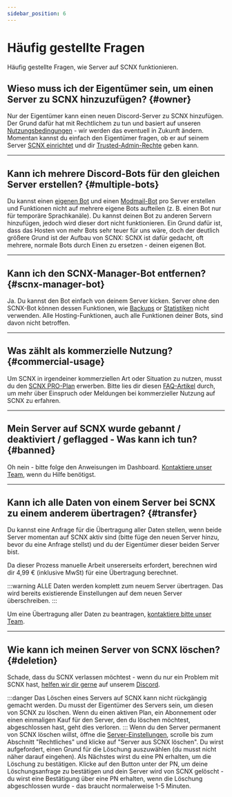 ```yaml
---
sidebar_position: 6
---
```


# Häufig gestellte Fragen

Häufig gestellte Fragen, wie Server auf SCNX funktionieren.

## Wieso muss ich der Eigentümer sein, um einen Server zu SCNX hinzuzufügen? {#owner}

Nur der Eigentümer kann einen neuen Discord-Server zu SCNX hinzufügen. Der Grund dafür hat mit Rechtlichem zu tun und
basiert auf
unseren [Nutzungsbedingungen](https://sc-net.work/scnx-tos) - wir werden das eventuell in Zukunft ändern. Momentan
kannst du einfach den
Eigentümer fragen, ob er auf seinem Server [SCNX einrichtet](./../../setup) und dir
[Trusted-Admin-Rechte](./trusted-admins) geben kann.

---

## Kann ich mehrere Discord-Bots für den gleichen Server erstellen? {#multiple-bots}

Du kannst einen [eigenen Bot](../../custom-bot/intro) und einen [Modmail-Bot](../../modmail/intro) pro Server erstellen
und Funktionen nicht auf mehrere eigene Bots aufteilen (z. B. einen Bot nur für temporäre Sprachkanäle).
Du kannst deinen Bot zu anderen Servern hinzufügen, jedoch wird dieser dort nicht funktionieren.
Ein Grund dafür ist, dass das Hosten von mehr Bots sehr teuer für uns wäre, doch der deutlich größere Grund ist der
Aufbau von SCNX:
SCNX ist dafür gedacht, oft mehrere, normale Bots durch Einen zu ersetzen - deinen eigenen Bot.

---

## Kann ich den SCNX-Manager-Bot entfernen? {#scnx-manager-bot}

Ja. Du kannst den Bot einfach von deinem Server kicken. Server ohne den SCNX-Bot können dessen Funktionen,
wie [Backups](./backups) or [Statistiken](./analytics) nicht verwenden. Alle Hosting-Funktionen, auch alle Funktionen
deiner Bots, sind davon nicht betroffen.

---

## Was zählt als kommerzielle Nutzung? {#commercial-usage}

Um SCNX in irgendeiner kommerziellen Art oder Situation zu nutzen, musst du
den [SCNX PRO-Plan](https://scnx.xyz/de/plans) erwerben.
Bitte lies dir diesen [FAQ-Artikel](https://faq.scnx.app/commercial-usage-of-scnx/) durch, um mehr über Einspruch oder
Meldungen
bei kommerzieller Nutzung auf SCNX zu erfahren.

---

## Mein Server auf SCNX wurde gebannt / deaktiviert / geflagged - Was kann ich tun? {#banned}

Oh nein - bitte folge den Anweisungen im Dashboard. [Kontaktiere unser Team](https://scnx.app/de/help),
wenn du Hilfe benötigst.

---

## Kann ich alle Daten von einem Server bei SCNX zu einem anderem übertragen? {#transfer}

Du kannst eine Anfrage für die Übertragung aller Daten stellen, wenn beide Server momentan auf SCNX aktiv sind
(bitte füge den neuen Server hinzu, bevor du eine Anfrage stellst) und du der Eigentümer dieser beiden Server bist.

Da dieser Prozess manuelle Arbeit unsererseits erfordert, berechnen wird dir 4,99 € (inklusive MwSt) für eine Übertragung berechnet.

:::warning
ALLE Daten werden komplett zum neuem Server übertragen. Das wird bereits existierende Einstellungen auf dem neuen Server
überschreiben.
:::

Um eine Übertragung aller Daten zu beantragen, [kontaktiere bitte unser Team](https://scnx.app/de/help).

---

## Wie kann ich meinen Server von SCNX löschen? {#deletion}

Schade, dass du SCNX verlassen möchtest - wenn du nur ein Problem mit SCNX
hast, [helfen wir dir gerne](https://scnx.app/de/help) auf unserem [Discord](https://sc-net.work/dc).

:::danger
Das Löschen eines Servers auf SCNX kann nicht rückgängig gemacht werden. Du musst der Eigentümer des Servers sein, um
diesen von SCNX zu löschen. Wenn du einen aktiven
Plan, ein Abonnement oder einen einmaligen Kauf für den Server, den du löschen möchtest, abgeschlossen hast, geht dies
verloren.
:::
Wenn du den Server permanent von SCNX löschen willst, öffne
die [Server-Einstellungen](https://scnx.app/de/glink?page=settings), scrolle bis zum Abschnitt "Rechtliches" und klicke
auf "Server aus SCNX löschen".
Du wirst aufgefordert, einen Grund für die Löschung auszuwählen (du musst nicht näher darauf eingehen). Als Nächstes
wirst du eine PN erhalten,
um die Löschung zu bestätigen. Klicke auf den Button unter der PN, um deine Löschungsanfrage zu bestätigen und dein
Server wird von SCNX gelöscht -
du wirst eine Bestätigung über eine PN erhalten, wenn die Löschung abgeschlossen wurde - das braucht normalerweise 1-5
Minuten.